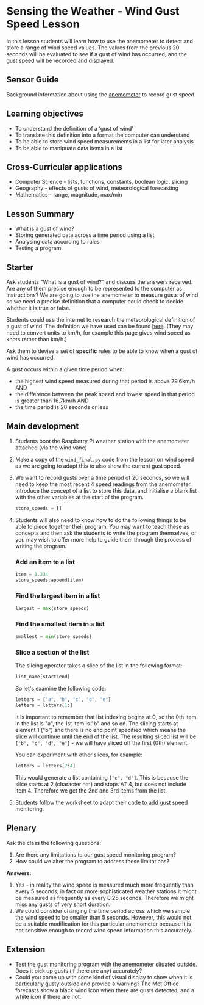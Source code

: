 #  Sensing the Weather - Wind Gust Speed Lesson

In this lesson students will learn how to use the anemometer to detect and store a range of wind speed values. The values from the previous 20 seconds will be evaluated to see if a gust of wind has occurred, and the gust speed will be recorded and displayed.

## Sensor Guide

Background information about using the [anemometer](about.md) to record gust speed

## Learning objectives

- To understand the definition of a 'gust of wind'
- To translate this definition into a format the computer can understand
- To be able to store wind speed measurements in a list for later analysis
- To be able to manipuate data items in a list

## Cross-Curricular applications

- Computer Science - lists, functions, constants, boolean logic, slicing 
- Geography - effects of gusts of wind, meteorological forecasting
- Mathematics - range, magnitude, max/min


## Lesson Summary

- What is a gust of wind?
- Storing generated data across a time period using a list
- Analysing data according to rules
- Testing a program

## Starter
Ask students "What is a gust of wind?" and discuss the answers received. Are any of them precise enough to be represented to the computer as instructions? We are going to use the anemometer to measure gusts of wind so we need a precise definition that a computer could check to decide whether it is true or false. 

Students could use the internet to research the meteorological definition of a gust of wind. The definition we have used can be found [here](http://glossary.ametsoc.org/wiki/Gust). (They may need to convert units to km/h, for example this page gives wind speed as knots rather than km/h.)

Ask them to devise a set of **specific** rules to be able to know when a gust of wind has occurred.

A gust occurs within a given time period when:
- the highest wind speed measured during that period is above 29.6km/h AND
- the difference between the peak speed and lowest speed in that period is greater than 16.7km/h AND
- the time period is 20 seconds or less


## Main development

1. Students boot the Raspberry Pi weather station with the anemometer attached (via the wind vane)
1. Make a copy of the `wind_final.py` code from the lesson on wind speed as we are going to adapt this to also show the current gust speed.
1. We want to record gusts over a time period of 20 seconds, so we will need to keep the most recent 4 speed readings from the anemometer. Introduce the concept of a list to store this data, and initialise a blank list with the other variables at the start of the program.

	```python
	store_speeds = []
	```
1. Students will also need to know how to do the following things to be able to piece together their program. You may want to teach these as concepts and then ask the students to write the program themselves, or you may wish to offer more help to guide them through the process of writing the program.

	### Add an item to a list

	```python
	item = 1.234
	store_speeds.append(item)
	```
	### Find the largest item in a list

	```python
	largest = max(store_speeds)
	```

	### Find the smallest item in a list

	```python
	smallest = min(store_speeds)
	```

	### Slice a section of the list

	The slicing operator takes a slice of the list in the following format:

	```python
	list_name[start:end]
	```
	So let's examine the following code:

	```python
	letters = ["a", "b", "c", "d", "e"]
	letters = letters[1:]
	```
	It is important to remember that list indexing begins at 0, so the 0th item in the list is "a", the 1st item is "b" and so on. The slicing starts at element 1 ("b") and there is no end point specified which means the slice will continue until the end of the list. The resulting sliced list will be `["b", "c", "d", "e"]` - we will have sliced off the first (0th) element.

	You can experiment with other slices, for example:

	```python
	letters = letters[2:4]
	```
	This would generate a list containing `["c", "d"]`. This is because the slice starts at 2 (character `"c"`) and stops AT 4, but does not include item 4. Therefore we get the 2nd and 3rd items from the list.

1. Students follow the [worksheet](worksheet.md) to adapt their code to add gust speed monitoring.


## Plenary

Ask the class the following questions:

1.  Are there any limitations to our gust speed monitoring program?
2.  How could we alter the program to address these limitations?

**Answers:**

1. Yes - in reality the wind speed is measured much more frequently than every 5 seconds, in fact on more sophisticated weather stations it might be measured as frequently as every 0.25 seconds. Therefore we might miss any gusts of very short duration.
2. We could consider changing the time period across which we sample the wind speed to be smaller than 5 seconds. However, this would not be a suitable modification for this particular anemometer because it is not sensitive enough to record wind speed information this accurately. 


## Extension

- Test the gust monitoring program with the anemometer situated outside. Does it pick up gusts (if there are any) accurately?
- Could you come up with some kind of visual display to show when it is particularly gusty outside and provide a warning? The Met Office forecasts show a black wind icon when there are gusts detected, and a white icon if there are not.
